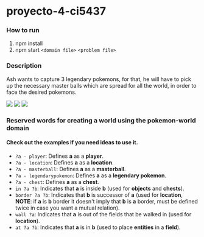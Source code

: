 # proyecto-4-ci5437

### How to run

1. npm install
2. npm start  `<domain file>` `<problem file>`

### Description

Ash wants to capture 3 legendary pokemons, for that, he will have to pick up the necessary master balls which are spread for all the world, in order to face the desired pokemons.

![](https://raw.githubusercontent.com/PokeAPI/sprites/master/sprites/pokemon/243.png)
![](https://raw.githubusercontent.com/PokeAPI/sprites/master/sprites/pokemon/244.png)
![](https://raw.githubusercontent.com/PokeAPI/sprites/master/sprites/pokemon/245.png)

### Reserved words for creating a world using the pokemon-world domain

#### Check out the examples if you need ideas to use it.

- `?a - player`: Defines **a** as a **player**.
- `?a - location`: Defines **a** as a **location**.
- `?a - masterball`: Defines **a** as a **masterball**.
- `?a - legendarypokemon`: Defines **a** as a **legendary pokemon**.
- `?a - chest`: Defines **a** as a **chest**.
- `in ?a ?b`: Indicates that **a** is inside **b** (used for **objects** and **chests**).
- `border ?a ?b`: Indicates that **b** is successor of **a** (used for **location**, **NOTE**: if **a** is **b** border it doesn't imply that **b** is **a** border, must be defined twice in case you want a mutual relation).
- `wall ?a`: Indicates that **a** is out of the fields that be walked in (used for **location**).
- `at ?a ?b`: Indicates that **a** is in **b** (used to place **entities** in a **field**).
